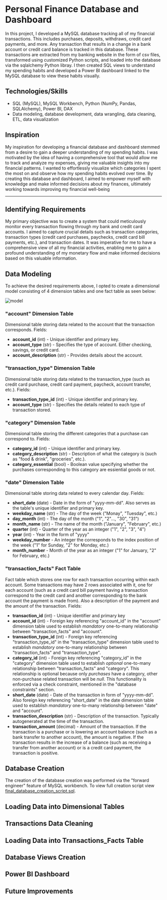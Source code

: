 # Personal Finance Database and Dashboard
In this project, I developed a MySQL database tracking all of my financial transactions. This includes purchases, deposits, withdraws, credit card payments, and more. Any transaction that results in a change in a bank account or credit card balance is tracked in this database. These transactions are extracted from my banking website in the form of csv files, transformed using customized Python scripts, and loaded into the database via the sqlalchemy Python libray. I then created SQL views to understand my spending habits and developed a Power BI dashboard linked to the MySQL database to view these habits visually.

## Technologies/Skills
- SQL (MySQL), MySQL Workbench, Python (NumPy, Pandas, SQLAlchemy), Power BI, DAX
- Data modeling, database development, data wrangling, data cleaning, ETL, data visualization

## Inspiration
My inspiration for developing a financial database and dashboard stemmed from a desire to gain a deeper understanding of my spending habits. I was motivated by the idea of having a comprehensive tool that would allow me to track and analyze my expenses, giving me valuable insights into my financial patterns. I wanted to effortlessly visualize which categories I spent the most on and observe how my spending habits evolved over time. By creating this database and dashboard, I aimed to empower myself with knowledge and make informed decisions about my finances, ultimately working towards improving my financial well-being

---

## Identifying Requirements 
My primary objective was to create a system that could meticulously monitor every transaction flowing through my bank and credit card accounts. I aimed to capture crucial details such as transaction categories, transaction types (credit card purchases, paychecks, credit card bill payments, etc.), and transaction dates. It was imperative for me to have a comprehensive view of all my financial activities, enabling me to gain a profound understanding of my monetary flow and make informed decisions based on this valuable information.

## Data Modeling
To achieve the desired requirements above, I opted to create a dimensional model consisting of 4 dimension tables and one fact table as seen below:

![model](https://github.com/weismanm12/finances_database/assets/112783326/17b3b7b0-5991-43c4-b3b9-6b17a87325e7)

### "account" Dimension Table

  Dimensional table storing data related to the account that the transaction corresponds. Fields:
  
  - **account_id** (int) - Unique identifier and primary key.
  - **account_type** (str) - Specifies the type of account. Either checking, savings, or credit card.
  - **account_description** (str) - Provides details about the account.
 
 ### "transaction_type" Dimension Table
   Dimensional table storing data related to the transaction_type (such as credit card purchase, credit card payment, paycheck, account transfer, etc.). Fields:

   - **transaction_type_id** (int) - Unique identifier and primary key.
   - **account_type** (str) - Specifies the details related to each type of transaction stored.
   
   
  ### "category" Dimension Table

   Dimensional table storing the different categories that a purchase can correspond to. Fields:

   - **category_id** (int) - Unique identifier and primary key.
   - **category_description** (str) - Description of what the category is (such as "food & drink", "groceries", etc.).
   - **category_essential** (bool) - Boolean value specifying whether the purchases corresponding to this category are essiential goods or not.
    
    
   ### "date" Dimension Table
   
   Dimensional table storing data related to every calendar day. Fields:
    
   - **short_date** (date) - Date in the form of "yyyy-mm-dd". Also serves as the table's unique identifier and primary key.
   - **weekday_name** (str) - The day of the week ("Monay", "Tuesday", etc.)
   - **day_month** (int) - The day of the month ("1", "2"..., "30", "31")
   - **month_name** (str) - The name of the month ("January", "February", etc.)
   - **quarter** (int) - Quarter of the year as an integer ("1", "2", "3", "4")
   - **year** (int) - Year in the form of "yyyy"
   - **weekday_number** - An integer the corresponds to the index position of the week ("1" for Sunday, "2" for Monday, etc.)
   - **month_number** - Month of the year as an integer ("1" for January, "2" for February, etc.)
    
   ### "transaction_facts" Fact Table
    
   Fact table which stores one row for each transaction occurring within each account. Some transactions may have 2 rows associated with it, one for each account (such as a credit card bill payment having a  transaction correspond to the credit card and another corresponding to the bank account the payment is made from). Also a description of the payment and the amount of the transaction. Fields:
      
   - **transaction_id** (int) - Unique identifier and primary key
   - **account_id** (int) - Foreign key referencing "account_id" in the "account" dimension table used to establish _mandatory_ one-to-many relationship between "transaction_facts" and "account". 
   - **transaction_type_id** (int) - Foreign key referencing "transaction_type_id" in the "transaction_type" dimension table used to establish _mandatory_ one-to-many relationship between "transaction_facts" and "transaction_type".
   - **category_id** (int) - Foreign key referencing "category_id" in the "category" dimension table used to establish _optional_ one-to-many relationship between "transaction_facts" and "category". This relationship is optional because only _purchases_ have a category, other non-purchase related transaction will be _null_. This functionality is enforced via a check constraint, mentioned in the "database constraints" section.
   - **short_date** (date) - Date of the transaction in form of "yyyy-mm-dd". Also foreign key referencing "short_date" in the date dimension table used to establish _mandatory_ one-to-many relationship between "date" and "account".
   - **transaction_description** (str) - Description of the transaction. Typically autogenerated at the time of the transaction.
   - **transaction_amount** (decimal) - Amount of the transaction. If the transaction is a purchase or is lowering an account balance (such as a bank transfer to another account), the amount is negative. If the transaction results in the increase of a balance (such as receiving a transfer from another account) or is a credit card payment, the transaction is positive.

## Database Creation

The creation of the database creation was performed via the "forward engineer" feature of MySQL workbench. To view full creation script view [final_database_creation_script.sql](final_database_creation_script.sql).

## Loading Data into Dimensional Tables

## Transactions Data Cleaning

## Loading Data into Transactions_Facts Table

## Database Views Creation

## Power BI Dashboard

## Future Improvements

